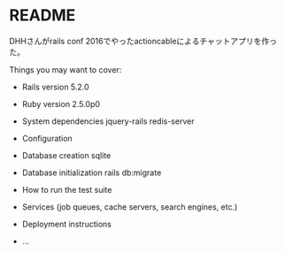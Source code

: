 # README
DHHさんがrails conf 2016でやったactioncableによるチャットアプリを作った。

Things you may want to cover:

* Rails version
5.2.0

* Ruby version
2.5.0p0

* System dependencies
jquery-rails
redis-server

* Configuration

* Database creation
sqlite

* Database initialization
rails db:migrate

* How to run the test suite

* Services (job queues, cache servers, search engines, etc.)

* Deployment instructions

* ...
